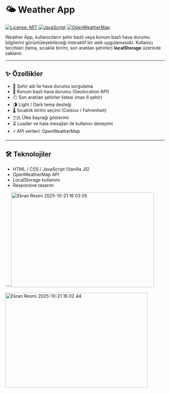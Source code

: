 # 🌤️ Weather App

[![License: MIT](https://img.shields.io/badge/License-MIT-green.svg)](LICENSE)
[![JavaScript](https://img.shields.io/badge/Language-JavaScript-yellow.svg)](https://www.javascript.com/)
[![OpenWeatherMap](https://img.shields.io/badge/API-OpenWeatherMap-blue.svg)](https://openweathermap.org/api)

Weather App, kullanıcıların şehir bazlı veya konum bazlı hava durumu bilgilerini görüntüleyebileceği interaktif bir web uygulamasıdır. Kullanıcı tercihleri (tema, sıcaklık birimi, son aratılan şehirler) **localStorage** üzerinde saklanır.  

---

## ✨ Özellikler
- 🌆 Şehir adı ile hava durumu sorgulama  
- 📍 Konum bazlı hava durumu (Geolocation API)  
- 🕘 Son aratılan şehirler listesi (max 6 şehir)  
- 🌗 Light / Dark tema desteği  
- 🌡️ Sıcaklık birimi seçimi (Celsius / Fahrenheit)  
- 🇹🇷 Ülke bayrağı gösterimi  
- ⏳ Loader ve hata mesajları ile kullanıcı deneyimi  
- ⚡ API verileri: OpenWeatherMap  

---

## 🛠️ Teknolojiler
- HTML / CSS / JavaScript (Vanilla JS)  
- OpenWeatherMap API  
- LocalStorage kullanımı  
- Responsive tasarım  

---<img width="450" height="300" alt="Ekran Resmi 2025-10-21 16 03 05" src="https://github.com/user-attachments/assets/0dfd9732-b47e-44e9-8425-73a6fa02f468" />

<img width="450" height="300" alt="Ekran Resmi 2025-10-21 16 02 44" src="https://github.com/user-attachments/assets/4fa27eee-5008-4fa6-b338-37e0bc01cc35" />



 

